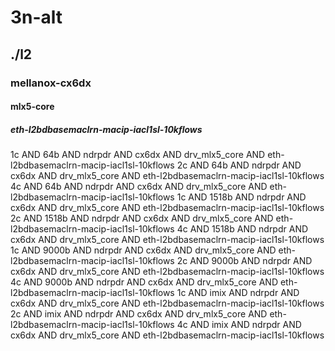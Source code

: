 # 3n-alt
## ./l2
### mellanox-cx6dx
#### mlx5-core
##### eth-l2bdbasemaclrn-macip-iacl1sl-10kflows
1c AND 64b AND ndrpdr AND cx6dx AND drv_mlx5_core AND eth-l2bdbasemaclrn-macip-iacl1sl-10kflows
2c AND 64b AND ndrpdr AND cx6dx AND drv_mlx5_core AND eth-l2bdbasemaclrn-macip-iacl1sl-10kflows
4c AND 64b AND ndrpdr AND cx6dx AND drv_mlx5_core AND eth-l2bdbasemaclrn-macip-iacl1sl-10kflows
1c AND 1518b AND ndrpdr AND cx6dx AND drv_mlx5_core AND eth-l2bdbasemaclrn-macip-iacl1sl-10kflows
2c AND 1518b AND ndrpdr AND cx6dx AND drv_mlx5_core AND eth-l2bdbasemaclrn-macip-iacl1sl-10kflows
4c AND 1518b AND ndrpdr AND cx6dx AND drv_mlx5_core AND eth-l2bdbasemaclrn-macip-iacl1sl-10kflows
1c AND 9000b AND ndrpdr AND cx6dx AND drv_mlx5_core AND eth-l2bdbasemaclrn-macip-iacl1sl-10kflows
2c AND 9000b AND ndrpdr AND cx6dx AND drv_mlx5_core AND eth-l2bdbasemaclrn-macip-iacl1sl-10kflows
4c AND 9000b AND ndrpdr AND cx6dx AND drv_mlx5_core AND eth-l2bdbasemaclrn-macip-iacl1sl-10kflows
1c AND imix AND ndrpdr AND cx6dx AND drv_mlx5_core AND eth-l2bdbasemaclrn-macip-iacl1sl-10kflows
2c AND imix AND ndrpdr AND cx6dx AND drv_mlx5_core AND eth-l2bdbasemaclrn-macip-iacl1sl-10kflows
4c AND imix AND ndrpdr AND cx6dx AND drv_mlx5_core AND eth-l2bdbasemaclrn-macip-iacl1sl-10kflows